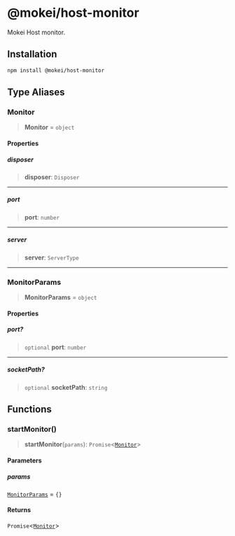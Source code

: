# @mokei/host-monitor

Mokei Host monitor.

## Installation

```sh
npm install @mokei/host-monitor
```

## Type Aliases

### Monitor

> **Monitor** = `object`

#### Properties

##### disposer

> **disposer**: `Disposer`

***

##### port

> **port**: `number`

***

##### server

> **server**: `ServerType`

***

### MonitorParams

> **MonitorParams** = `object`

#### Properties

##### port?

> `optional` **port**: `number`

***

##### socketPath?

> `optional` **socketPath**: `string`

## Functions

### startMonitor()

> **startMonitor**(`params`): `Promise`\<[`Monitor`](#monitor)\>

#### Parameters

##### params

[`MonitorParams`](#monitorparams) = `{}`

#### Returns

`Promise`\<[`Monitor`](#monitor)\>
